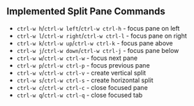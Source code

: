 ## Implemented Split Pane Commands

* `ctrl-w h`/`ctrl-w left`/`ctrl-w ctrl-h` - focus pane on left
* `ctrl-w l`/`ctrl-w right`/`ctrl-w ctrl-l` - focus pane on right
* `ctrl-w k`/`ctrl-w up`/`ctrl-w ctrl-k` - focus pane above
* `ctrl-w j`/`ctrl-w down`/`ctrl-w ctrl-j` - focus pane below
* `ctrl-w w`/`ctrl-w ctrl-w` - focus next pane
* `ctrl-w p`/`ctrl-w ctrl-p` - focus previous pane
* `ctrl-w v`/`ctrl-w ctrl-v` - create vertical split
* `ctrl-w s`/`ctrl-w ctrl-s` - create horizontal split
* `ctrl-w c`/`ctrl-w ctrl-c` - close focused pane
* `ctrl-w q`/`ctrl-w ctrl-q` - close focused tab
